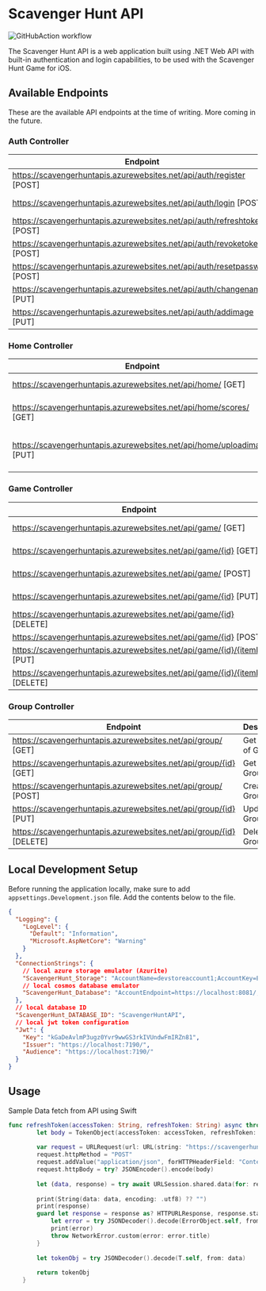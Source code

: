 # Scavenger Hunt API
![GitHubAction workflow](https://github.com/JerishBovas/ScavengerHuntAPI/actions/workflows/master_scavengerhuntapis.yml/badge.svg)

The Scavenger Hunt API is a web application built using .NET Web API with built-in authentication and login capabilities, to be used with the Scavenger Hunt Game for iOS.

## Available Endpoints

These are the available API endpoints at the time of writing. More coming in the future.

### Auth Controller

| Endpoint                           | Description                         |
| ---------------------------------- | ----------------------------------- |
| https://scavengerhuntapis.azurewebsites.net/api/auth/register [POST] | User Registration |
| https://scavengerhuntapis.azurewebsites.net/api/auth/login [POST] | User Authentication |
| https://scavengerhuntapis.azurewebsites.net/api/auth/refreshtoken [POST] | Refreshes JWT Token |
| https://scavengerhuntapis.azurewebsites.net/api/auth/revoketoken [POST] | Revokes JWT Token |
| https://scavengerhuntapis.azurewebsites.net/api/auth/resetpassword [POST] | Reset user password |
| https://scavengerhuntapis.azurewebsites.net/api/auth/changename [PUT] | Change user's name |
| https://scavengerhuntapis.azurewebsites.net/api/auth/addimage [PUT] | Adds user profile image |

### Home Controller

| Endpoint                           | Description                         |
| ---------------------------------- | ----------------------------------- |
| https://scavengerhuntapis.azurewebsites.net/api/home/ [GET] | Gets user info |
| https://scavengerhuntapis.azurewebsites.net/api/home/scores/ [GET] | Gets the score of user |
| https://scavengerhuntapis.azurewebsites.net/api/home/uploadimage/ [PUT] | Uploads given image to server |

### Game Controller

| Endpoint                           | Description                         |
| ---------------------------------- | ----------------------------------- |
| https://scavengerhuntapis.azurewebsites.net/api/game/ [GET] | Get the list of Games |
| https://scavengerhuntapis.azurewebsites.net/api/game/{id} [GET] | Get a Game by ID |
| https://scavengerhuntapis.azurewebsites.net/api/game/ [POST] | Create Game |
| https://scavengerhuntapis.azurewebsites.net/api/game/{id} [PUT] | Update Game |
| https://scavengerhuntapis.azurewebsites.net/api/game/{id} [DELETE] | Delete Game |
| https://scavengerhuntapis.azurewebsites.net/api/game/{id} [POST] | Create Item |
| https://scavengerhuntapis.azurewebsites.net/api/game/{id}/{itemId} [PUT] | Update Item |
| https://scavengerhuntapis.azurewebsites.net/api/game/{id}/{itemId} [DELETE] | Delete Item |

### Group Controller

| Endpoint                           | Description                         |
| ---------------------------------- | ----------------------------------- |
| https://scavengerhuntapis.azurewebsites.net/api/group/ [GET] | Get the list of Groups |
| https://scavengerhuntapis.azurewebsites.net/api/group/{id} [GET] | Get a Group by ID |
| https://scavengerhuntapis.azurewebsites.net/api/group/ [POST] | Create Group |
| https://scavengerhuntapis.azurewebsites.net/api/group/{id} [PUT] | Update Group |
| https://scavengerhuntapis.azurewebsites.net/api/group/{id} [DELETE] | Delete Group |

## Local Development Setup

Before running the application locally, make sure to add `appsettings.Development.json` file. Add the contents below to the file.

```json
{
  "Logging": {
    "LogLevel": {
      "Default": "Information",
      "Microsoft.AspNetCore": "Warning"
    }
  },
  "ConnectionStrings": {
    // local azure storage emulator (Azurite)
    "ScavengerHunt_Storage": "AccountName=devstoreaccount1;AccountKey=Eby8vdM02xNOcqFlqUwJPLlmEtlCDXJ1OUzFT50uSRZ6IFsuFq2UVErCz4I6tq/K1SZFPTOtr/KBHBeksoGMGw==;DefaultEndpointsProtocol=http;BlobEndpoint=http://127.0.0.1:10000/devstoreaccount1;QueueEndpoint=http://127.0.0.1:10001/devstoreaccount1;TableEndpoint=http://127.0.0.1:10002/devstoreaccount1;",
    // local cosmos database emulator
    "ScavengerHunt_Database": "AccountEndpoint=https://localhost:8081/;AccountKey=C2y6yDjf5/R+ob0N8A7Cgv30VRDJIWEHLM+4QDU5DE2nQ9nDuVTqobD4b8mGGyPMbIZnqyMsEcaGQy67XIw/Jw=="
  },
  // local database ID
  "ScavengerHunt_DATABASE_ID": "ScavengerHuntAPI",
  // local jwt token configuration
  "Jwt": {
    "Key": "kGaDeAvlmP3ugz0Yvr9wwGS3rkIVUndwFmIRZn81",
    "Issuer": "https://localhost:7190/",
    "Audience": "https://localhost:7190/"
  }
}
```

## Usage

Sample Data fetch from API using Swift

```swift
func refreshToken(accessToken: String, refreshToken: String) async throws -> TokenObject{
        let body = TokenObject(accessToken: accessToken, refreshToken: refreshToken)
        
        var request = URLRequest(url: URL(string: "https://scavengerhuntapis.azurewebsites.net/api/auth/refreshtoken")!)
        request.httpMethod = "POST"
        request.addValue("application/json", forHTTPHeaderField: "Content-Type")
        request.httpBody = try? JSONEncoder().encode(body)
        
        let (data, response) = try await URLSession.shared.data(for: request)
        
        print(String(data: data, encoding: .utf8) ?? "")
        print(response)
        guard let response = response as? HTTPURLResponse, response.statusCode >= 200, response.statusCode < 300  else  {
            let error = try JSONDecoder().decode(ErrorObject.self, from: data)
            print(error)
            throw NetworkError.custom(error: error.title)
        }
        
        let tokenObj = try JSONDecoder().decode(T.self, from: data)
        
        return tokenObj
    }
```
